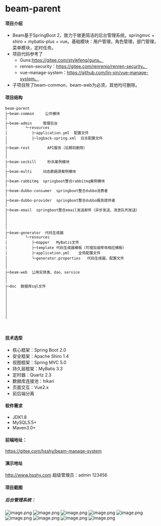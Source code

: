 # beam-parent

#### 项目介绍
- Beam基于SpringBoot 2，致力于做更简洁的后台管理系统。springmvc + shiro + mybatis-plus + vue。基础模块：用户管理，角色管理，部门管理，菜单模块，定时任务。
- 项目代码参考了
  - Guns:https://gitee.com/stylefeng/guns。
  - renren-security：https://gitee.com/renrenio/renren-security。
  - vue-manage-system：https://github.com/lin-xin/vue-manage-system。
- 子项目除了beam-common、beam-web为必须，其他均可删除。
#### 项目结构
````
beam-parent
├─beam-common     公共模块
│ 
├─beam-admin     管理后台
│        └─resources 
│           ├─application.yml  配置文件
│           ├─logback-spring.xml  日志配置文件
│ 
├─beam-rest        API服务（后期将删除）
│        
│           
├─beam-seckill     秒杀案例模块
│        
├─beam-multi     动态数据源案例模块
│ 
├─beam-rabbitmq  springboot整合rabbitmq案例模块
│        
├─beam-dubbo-consumer  springboot整合dubbo消费者
│ 
├─beam-dubbo-provider  springboot整合dubbo服务提供者
│ 
├─beam-email  springboot整合email发送邮件（异步发送、消息队列发送）
│ 
│ 
│ 
│ 
├─beam-generator  代码生成器
│        └─resources 
│           ├─mapper   MyBatis文件
│           ├─template 代码生成器模板（可增加或修改相应模板）
│           ├─application.yml    全局配置文件
│           └─generator.properties   代码生成器，配置文件
│       
│ 
├─beam-web  公用实体类、dao、service
│   
│ 
├─doc  数据库sql文件
│ 
│ 
│ 
│ 
│ 
│     
│ 
````

<br>

#### 技术选型
- 核心框架：Spring Boot 2.0
- 安全框架：Apache Shiro 1.4
- 视图框架：Spring MVC 5.0
- 持久层框架：MyBatis 3.3
- 定时器：Quartz 2.3
- 数据库连接池：hikari
- 页面交互：Vue2.x
- 前后端分离


#### 软件需求
- JDK1.8
- MySQL5.5+
- Maven3.0+

#### 前端地址：
https://gitee.com/hsshy/beam-manage-system

#### 演示地址
http://www.hsshy.com
超级管理员：admin 123456

#### 项目截图
##### 后台管理系统：
![image.png](https://upload-images.jianshu.io/upload_images/13498144-c83089109737709c.png?imageMogr2/auto-orient/strip%7CimageView2/2/w/1240)
![image.png](https://upload-images.jianshu.io/upload_images/13498144-3efb2aa334717c6b.png?imageMogr2/auto-orient/strip%7CimageView2/2/w/1240)
![image.png](https://upload-images.jianshu.io/upload_images/13498144-47608fef199fac65.png?imageMogr2/auto-orient/strip%7CimageView2/2/w/1240)
![image.png](https://upload-images.jianshu.io/upload_images/13498144-23439e67ae3df2f7.png?imageMogr2/auto-orient/strip%7CimageView2/2/w/1240)
![image.png](https://upload-images.jianshu.io/upload_images/13498144-01f8a58a32d513ca.png?imageMogr2/auto-orient/strip%7CimageView2/2/w/1240)
![image.png](https://upload-images.jianshu.io/upload_images/13498144-81e727c82affa1b0.png?imageMogr2/auto-orient/strip%7CimageView2/2/w/1240)
![image.png](https://upload-images.jianshu.io/upload_images/13498144-32261ca3ec99e6ee.png?imageMogr2/auto-orient/strip%7CimageView2/2/w/1240)
![image.png](https://upload-images.jianshu.io/upload_images/13498144-5bb29689629e43c9.png?imageMogr2/auto-orient/strip%7CimageView2/2/w/1240)
![image.png](https://upload-images.jianshu.io/upload_images/13498144-56d2d548f945d51b.png?imageMogr2/auto-orient/strip%7CimageView2/2/w/1240)